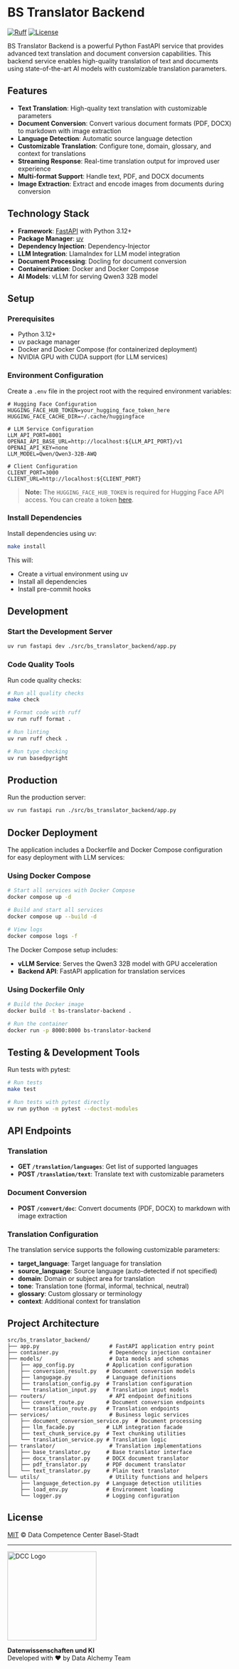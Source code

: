 # BS Translator Backend

[![Ruff](https://img.shields.io/endpoint?url=https://raw.githubusercontent.com/astral-sh/ruff/main/assets/badge/v2.json)](https://github.com/astral-sh/ruff)
[![License](https://img.shields.io/github/license/DCC-BS/bs-translator-backend)](https://img.shields.io/github/license/DCC-BS/bs-translator-backend)

BS Translator Backend is a powerful Python FastAPI service that provides advanced text translation and document conversion capabilities. This backend service enables high-quality translation of text and documents using state-of-the-art AI models with customizable translation parameters.

## Features

- **Text Translation**: High-quality text translation with customizable parameters
- **Document Conversion**: Convert various document formats (PDF, DOCX) to markdown with image extraction
- **Language Detection**: Automatic source language detection
- **Customizable Translation**: Configure tone, domain, glossary, and context for translations
- **Streaming Response**: Real-time translation output for improved user experience
- **Multi-format Support**: Handle text, PDF, and DOCX documents
- **Image Extraction**: Extract and encode images from documents during conversion

## Technology Stack

- **Framework**: [FastAPI](https://fastapi.tiangolo.com/) with Python 3.12+
- **Package Manager**: [uv](https://github.com/astral-sh/uv)
- **Dependency Injection**: Dependency-Injector
- **LLM Integration**: LlamaIndex for LLM model integration
- **Document Processing**: Docling for document conversion
- **Containerization**: Docker and Docker Compose
- **AI Models**: vLLM for serving Qwen3 32B model

## Setup

### Prerequisites

- Python 3.12+
- uv package manager
- Docker and Docker Compose (for containerized deployment)
- NVIDIA GPU with CUDA support (for LLM services)

### Environment Configuration

Create a `.env` file in the project root with the required environment variables:

```env
# Hugging Face Configuration
HUGGING_FACE_HUB_TOKEN=your_hugging_face_token_here
HUGGING_FACE_CACHE_DIR=~/.cache/huggingface

# LLM Service Configuration
LLM_API_PORT=8001
OPENAI_API_BASE_URL=http://localhost:${LLM_API_PORT}/v1
OPENAI_API_KEY=none
LLM_MODEL=Qwen/Qwen3-32B-AWQ

# Client Configuration
CLIENT_PORT=3000
CLIENT_URL=http://localhost:${CLIENT_PORT}
```

> **Note:** The `HUGGING_FACE_HUB_TOKEN` is required for Hugging Face API access. You can create a token [here](https://huggingface.co/settings/tokens).

### Install Dependencies

Install dependencies using uv:

```bash
make install
```

This will:
- Create a virtual environment using uv
- Install all dependencies
- Install pre-commit hooks

## Development

### Start the Development Server

```bash
uv run fastapi dev ./src/bs_translator_backend/app.py
```

### Code Quality Tools

Run code quality checks:

```bash
# Run all quality checks
make check

# Format code with ruff
uv run ruff format .

# Run linting
uv run ruff check .

# Run type checking
uv run basedpyright
```

## Production

Run the production server:

```bash
uv run fastapi run ./src/bs_translator_backend/app.py
```

## Docker Deployment

The application includes a Dockerfile and Docker Compose configuration for easy deployment with LLM services:

### Using Docker Compose

```bash
# Start all services with Docker Compose
docker compose up -d

# Build and start all services
docker compose up --build -d

# View logs
docker compose logs -f
```

The Docker Compose setup includes:
- **vLLM Service**: Serves the Qwen3 32B model with GPU acceleration
- **Backend API**: FastAPI application for translation services

### Using Dockerfile Only

```bash
# Build the Docker image
docker build -t bs-translator-backend .

# Run the container
docker run -p 8000:8000 bs-translator-backend
```

## Testing & Development Tools

Run tests with pytest:

```bash
# Run tests
make test

# Run tests with pytest directly
uv run python -m pytest --doctest-modules
```

## API Endpoints

### Translation

- **GET `/translation/languages`**: Get list of supported languages
- **POST `/translation/text`**: Translate text with customizable parameters

### Document Conversion

- **POST `/convert/doc`**: Convert documents (PDF, DOCX) to markdown with image extraction

### Translation Configuration

The translation service supports the following customizable parameters:

- **target_language**: Target language for translation
- **source_language**: Source language (auto-detected if not specified)
- **domain**: Domain or subject area for translation
- **tone**: Translation tone (formal, informal, technical, neutral)
- **glossary**: Custom glossary or terminology
- **context**: Additional context for translation

## Project Architecture

```
src/bs_translator_backend/
├── app.py                      # FastAPI application entry point
├── container.py                # Dependency injection container
├── models/                     # Data models and schemas
│   ├── app_config.py          # Application configuration
│   ├── conversion_result.py   # Document conversion models
│   ├── langugage.py           # Language definitions
│   ├── translation_config.py  # Translation configuration
│   └── translation_input.py   # Translation input models
├── routers/                    # API endpoint definitions
│   ├── convert_route.py       # Document conversion endpoints
│   └── translation_route.py   # Translation endpoints
├── services/                   # Business logic services
│   ├── document_conversion_service.py  # Document processing
│   ├── llm_facade.py          # LLM integration facade
│   ├── text_chunk_service.py  # Text chunking utilities
│   └── translation_service.py # Translation logic
├── translator/                 # Translation implementations
│   ├── base_translator.py     # Base translator interface
│   ├── docx_translator.py     # DOCX document translator
│   ├── pdf_translator.py      # PDF document translator
│   └── text_translator.py     # Plain text translator
└── utils/                      # Utility functions and helpers
    ├── language_detection.py  # Language detection utilities
    ├── load_env.py            # Environment loading
    └── logger.py              # Logging configuration
```



## License

[MIT](LICENSE) © Data Competence Center Basel-Stadt

---

<a href="https://www.bs.ch/schwerpunkte/daten/databs/schwerpunkte/datenwissenschaften-und-ki"><img src="https://github.com/DCC-BS/.github/blob/main/_imgs/databs_log.png?raw=true" alt="DCC Logo" width="200" /></a>

**Datenwissenschaften und KI**  
Developed with ❤️ by Data Alchemy Team
